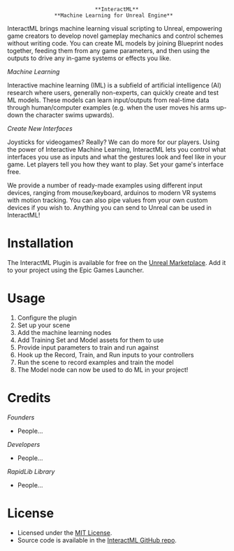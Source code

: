                                 **InteractML**
                   **Machine Learning for Unreal Engine**

InteractML brings machine learning visual scripting to Unreal, empowering game creators to develop novel gameplay mechanics and control schemes without writing code. You can create ML models by joining Blueprint nodes together, feeding them from any game parameters, and then using the outputs to drive any in-game systems or effects you like.

_Machine Learning_

Interactive machine learning (IML) is a subfield of artificial intelligence (AI) research where users, generally non-experts, can quickly create and test ML models. These models can learn input/outputs from real-time data through human/computer examples (e.g. when the user moves his arms up-down the character swims upwards).

_Create New Interfaces_

Joysticks for videogames? Really? We can do more for our players. Using the power of Interactive Machine Learning, InteractML lets you control what interfaces you use as inputs and what the gestures look and feel like in your game. Let players tell you how they want to play. Set your game's interface free.

We provide a number of ready-made examples using different input devices, ranging from mouse/keyboard, arduinos to modern VR systems with motion tracking. You can also pipe values from your own custom devices if you wish to. Anything you can send to Unreal can be used in InteractML!

# Installation

The InteractML Plugin is available for free on the [Unreal Marketplace](https://www.unrealengine.com/marketplace/en-US/assets?count=20&keywords=machine%20learning). Add it to your project using the Epic Games Launcher.

# Usage

1. Configure the plugin
2. Set up your scene
3. Add the machine learning nodes
4. Add Training Set and Model assets for them to use
5. Provide input parameters to train and run against
6. Hook up the Record, Train, and Run inputs to your controllers
7. Run the scene to record examples and train the model
8. The Model node can now be used to do ML in your project!

# Credits

_Founders_

* People...

_Developers_

* People...

_RapidLib Library_

* People...


# License

* Licensed under the [MIT License](https://github.com/Interactml/iml-ue4/blob/master/LICENSE).
* Source code is available in the [InteractML GitHub repo](https://github.com/Interactml/iml-ue4).
